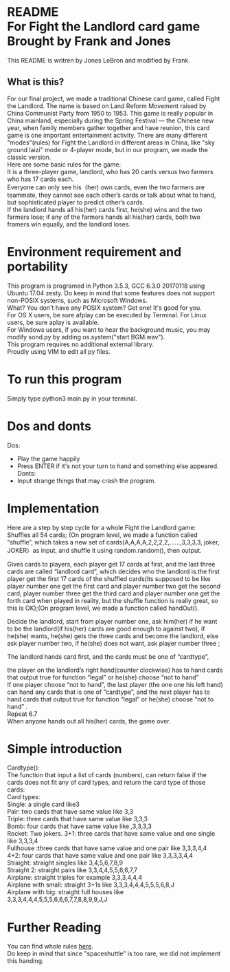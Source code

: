 # README<br>For Fight the Landlord card game<br>Brought by Frank and Jones         
This README is writren by Jones LeBron and modified by Frank.        
        
## What is this?        
For our final project, we made a traditional Chinese card game, called Fight the Landlord. The name is based on Land Reform Movement raised by China Communist Party from 1950 to 1953. This game is really popular in China mainland, especially during the Spring Festival — the Chinese new year, when family members gather together and have reunion, this card game is one important entertainment activity. There are many different "modes"(rules) for Fight the Landlord in different areas in China, like "sky ground laizi" mode or 4-player mode, but in our program, we made the classic version.        
Here are some basic rules for the game:         
It is a three-player game, landlord, who has 20 cards versus two farmers who has 17 cards each.          
Everyone can only see his（her) own cards, even the two farmers are teammate, they cannot see each other’s cards or talk about what to hand, but sophisticated player to predict other’s cards.        
If the landlord hands all his(her) cards first, he(she) wins and the two farmers lose; if any of the farmers hands all his(her) cards, both two framers win equally, and the landlord loses.        
        
# Environment requirement and portability
This program is programed in Python 3.5.3, GCC 6.3.0 20170118 using Ubuntu 17.04 zesty. Do keep in mind that some features does not support non-POSIX systems, such as Microsoft Windows.  
What? You don't have any POSIX system? Get one! It's good for you.   
For OS X users, be sure afplay can be executed by Terminal. For Linux users, be sure aplay is available.   
For Windows users, if you want to hear the background music, you may modify sond.py by adding os.system("start BGM.wav").   
This program requires no additional external library.   
Proudly using VIM to edit all py files.        

# To run this program
Simply type python3 main.py in your terminal.

# Dos and donts
Dos:  
- Play the game happily
- Press ENTER if it's not your turn to hand and something else appeared.
Donts:
- Input strange things that may crash the program.

# Implementation        
Here are a step by step cycle for a whole Fight the Landlord game:        
Shuffles all 54 cards; (On program level, we made a function called “shuffle”, which takes a new set of cards(A,A,A,A,2,2,2,2,......,3,3,3,3, joker, JOKER）as input, and shuffle it using random.random(), then output.        
        
Gives cards to players, each player get 17 cards at first, and the last three cards are called “landlord card”, which decides who the landlord is.the first player get the first 17 cards of the shuffled cards(its supposed to be like player number one get the first card and player number two get the second card, player number three get the third card and player number one get the forth card when played in reality, but the shuffle function is really great, so this is OK);(On program level, we made a function called handOut().         
        
 Decide the landlord, start from player number one, ask him(her) if he want to be the landlord(if his(her) cards are good enough to against two), if he(she) wants, he(she) gets the three cards and become the landlord, else ask player number two, if he(she) does not want, ask player number three ;        
        
The landlord hands card first, and the cards must be one of “cardtype”,         
        
the player on the landlord’s right hand(counter clockwise) has to hand cards that output true for function “legal”  or he(she) choose “not to hand”         
If one player choose “not to hand”, the last player (the one one his left hand) can hand any cards that is one of “cardtype”, and the next player has to hand cards that output true for function “legal”  or he(she) choose “not to hand” .         
Repeat 6.7        
When anyone hands out all his(her) cards, the game over.        
        
# Simple introduction        
Cardtype():        
The function that input a list of cards (numbers), can return false if the cards does not fit any of card types, and return the card type of those cards:        
Card types:        
Single: a single card like3        
Pair: two cards that have same value like 3,3        
Triple: three cards that have same value like 3,3,3        
Bomb: four cards that have same value like ,3,3,3,3        
Rocket: Two jokers.
3+1: three cards that have same value and one single  like 3,3,3,4        
Fullhouse :three cards that have same value and one pair like 3,3,3,4,4        
4+2:  four cards that have same value and one pair like 3,3,3,3,4,4        
Straight: straight singles like 3,4,5,6,7,8,9        
Straight 2: straight pairs like 3,3,4,4,5,5,6,6,7,7        
Airplane: straight triples for example 3,3,3,4,4,4        
Airplane with small: straight 3+1s like 3,3,3,4,4,4,5,5,5,6,8,J        
Airplane with big: straight full houses like 3,3,3,4,4,4,5,5,5,6,6,6,7,7,8,8,9,9,J,J        
        
# Further Reading        
You can find whole rules [here](https://en.wikipedia.org/wiki/Dou_dizhu).         
Do keep in mind that since "spaceshuttle" is too rare, we did not implement this handing.        
